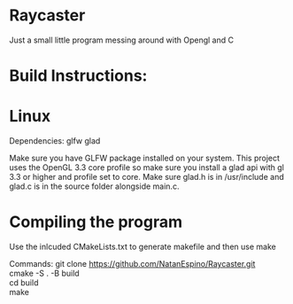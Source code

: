 # Raycaster
Just a small little program messing around with Opengl and C

# Build Instructions:

# Linux

Dependencies:
glfw glad

Make sure you have GLFW package installed on your system.
This project uses the OpenGL 3.3 core profile so make sure you install a glad api with gl 3.3 or higher and profile set to core. Make sure glad.h is in /usr/include and glad.c is in the source folder alongside main.c.

# Compiling the program
Use the inlcuded CMakeLists.txt to generate makefile and then use make

Commands:
git clone https://github.com/NatanEspino/Raycaster.git  
cmake -S . -B build  
cd build  
make  
